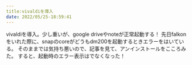 ```yaml
---
title:vivaldiを導入 
date: 2022/05/25-18:59:41
---
```


vivaldiを導入。少し重いが、google driveやnoteが正常起動する！
先日falkonをいれた際に、snapのcoreがどうもdm200を起動するときエラーをはいている。
そのままでは気持ち悪いので、記事を見て、アンインストールをこころみた。
すると、起動時のエラー表示はでなくなった！

